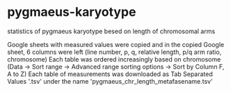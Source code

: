 # pygmaeus-karyotype
statistics of pygmaeus karyotype besed on length of chromosomal arms

Google sheets with measured values were copied and in the copied Google sheet, 6 columns were left (line number, p, q, relative length, p/q arm ratio, chromosome)
Each table was ordered increasingly based on chromosome (Data -> Sort range -> Advanced range sorting options -> Sort by Column F, A to Z)
Each table of measurements was downloaded as Tab Separated Values '.tsv' under the name 'pygmaeus_chr_length_metafasename.tsv'
